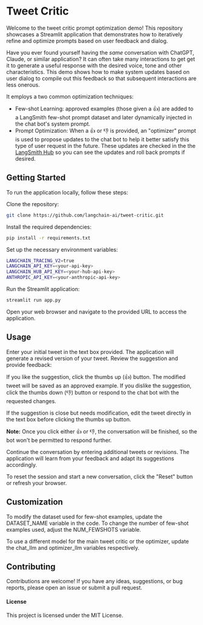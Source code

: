 # Tweet Critic

Welcome to the tweet critic prompt optimization demo! This repository showcases a Streamlit application that demonstrates how to iteratively refine and optimize prompts based on user feedback and dialog.

Have you ever found yourself having the _same_ conversation with ChatGPT, Claude, or similar application? It can often take many interactions to get get it to generate a useful response with the desired voice, tone and other characteristics. This demo shows how to make system updates based on user dialog to compile out this feedback so that subsequent interactions are less onerous.

It employs a two common optimization techniques:

- Few-shot Learning: approved examples (those given a 👍) are added to a LangSmith few-shot prompt dataset and later dynamically injected in the chat bot's system prompt.
- Prompt Optimization: When a 👍 or 👎 is provided, an "optimizer" prompt is used to propose updates to the chat bot to help it better satisfy this type of user request in the future. These updates are checked in the the [LangSmith Hub](https://smith.langchain.com/hub) so you can see the updates and roll back prompts if desired.

## Getting Started

To run the application locally, follow these steps:

Clone the repository:

```bash
git clone https://github.com/langchain-ai/tweet-critic.git
```

Install the required dependencies:

```bash
pip install -r requirements.txt
```

Set up the necessary environment variables:

```bash
LANGCHAIN_TRACING_V2=true
LANGCHAIN_API_KEY=<your-api-key>
LANGCHAIN_HUB_API_KEY=<your-hub-api-key>
ANTHROPIC_API_KEY=<your-anthropic-api-key>
```

Run the Streamlit application:

```bash
streamlit run app.py
```

Open your web browser and navigate to the provided URL to access the application.

## Usage

Enter your initial tweet in the text box provided.
The application will generate a revised version of your tweet. Review the suggestion and provide feedback:

If you like the suggestion, click the thumbs up (👍) button. The modified tweet will be saved as an approved example.
If you dislike the suggestion, click the thumbs down (👎) button or respond to the chat bot with the requested changes.

If the suggestion is close but needs modification, edit the tweet directly in the text box before clicking the thumbs up button.

**Note:** Once you click either 👍 or 👎, the conversation will be finished, so the bot won't be permitted to respond further.

Continue the conversation by entering additional tweets or revisions. The application will learn from your feedback and adapt its suggestions accordingly.

To reset the session and start a new conversation, click the "Reset" button or refresh your browser.

## Customization

To modify the dataset used for few-shot examples, update the DATASET_NAME variable in the code.
To change the number of few-shot examples used, adjust the NUM_FEWSHOTS variable.

To use a different model for the main tweet critic or the optimizer, update the chat_llm and optimizer_llm variables respectively.

## Contributing

Contributions are welcome! If you have any ideas, suggestions, or bug reports, please open an issue or submit a pull request.

#### License

This project is licensed under the MIT License.
